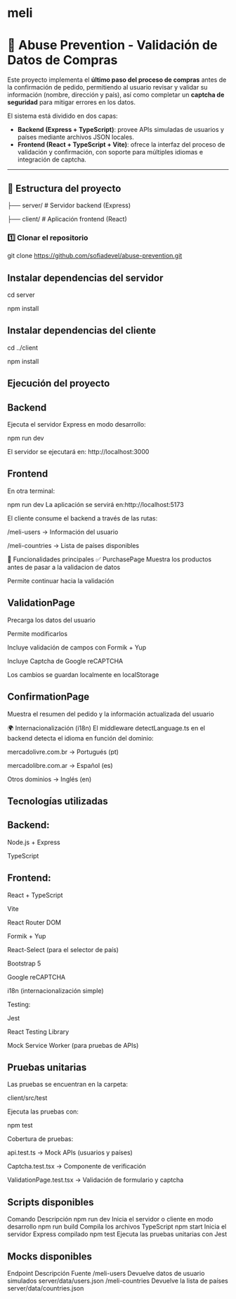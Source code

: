 ﻿# meli
# 🛒 Abuse Prevention - Validación de Datos de Compras

Este proyecto implementa el **último paso del proceso de compras** antes de la confirmación de pedido, permitiendo al usuario revisar y validar su información (nombre, dirección y país), así como completar un **captcha de seguridad** para mitigar errores en los datos.

El sistema está dividido en dos capas:
- **Backend (Express + TypeScript)**: provee APIs simuladas de usuarios y países mediante archivos JSON locales.
- **Frontend (React + TypeScript + Vite)**: ofrece la interfaz del proceso de validación y confirmación, con soporte para múltiples idiomas e integración de captcha.

---

## 🧱 Estructura del proyecto


├── server/ # Servidor backend (Express)

├── client/ # Aplicación frontend (React)

### 1️⃣ Clonar el repositorio
git clone https://github.com/sofiadevel/abuse-prevention.git
## Instalar dependencias del servidor
cd server

npm install
## Instalar dependencias del cliente
cd ../client

npm install

## Ejecución del proyecto
## Backend
Ejecuta el servidor Express en modo desarrollo:

npm run dev

El servidor se ejecutará en: http://localhost:3000

## Frontend
En otra terminal:

npm run dev
La aplicación se servirá en:http://localhost:5173

El cliente consume el backend a través de las rutas:

/meli-users → Información del usuario

/meli-countries → Lista de países disponibles

🧩 Funcionalidades principales
✅ PurchasePage
Muestra los productos antes de pasar a la validacion de datos

Permite continuar hacia la validación

## ValidationPage
Precarga los datos del usuario

Permite modificarlos

Incluye validación de campos con Formik + Yup

Incluye Captcha de Google reCAPTCHA

Los cambios se guardan localmente en localStorage

## ConfirmationPage

Muestra el resumen del pedido y la información actualizada del usuario

🌍 Internacionalización (i18n)
El middleware detectLanguage.ts en el backend detecta el idioma en función del dominio:

mercadolivre.com.br → Portugués (pt)

mercadolibre.com.ar → Español (es)

Otros dominios → Inglés (en)

## Tecnologías utilizadas
## Backend:

Node.js + Express

TypeScript

## Frontend:

React + TypeScript

Vite

React Router DOM

Formik + Yup

React-Select (para el selector de país)

Bootstrap 5

Google reCAPTCHA

i18n (internacionalización simple)

Testing:

Jest

React Testing Library

Mock Service Worker (para pruebas de APIs)

## Pruebas unitarias
Las pruebas se encuentran en la carpeta:

client/src/test

Ejecuta las pruebas con:

npm test

Cobertura de pruebas:

api.test.ts → Mock APIs (usuarios y países)

Captcha.test.tsx → Componente de verificación

ValidationPage.test.tsx → Validación de formulario y captcha

## Scripts disponibles
Comando	Descripción
npm run dev	Inicia el servidor o cliente en modo desarrollo
npm run build	Compila los archivos TypeScript
npm start	Inicia el servidor Express compilado
npm test	Ejecuta las pruebas unitarias con Jest

## Mocks disponibles
Endpoint	Descripción	Fuente
/meli-users	Devuelve datos de usuario simulados	server/data/users.json
/meli-countries	Devuelve la lista de países	server/data/countries.json


